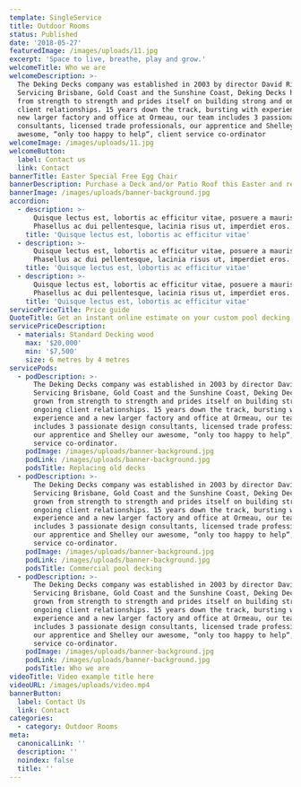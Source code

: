 ```yaml
---
template: SingleService
title: Outdoor Rooms
status: Published
date: '2018-05-27'
featuredImage: /images/uploads/11.jpg
excerpt: 'Space to live, breathe, play and grow.'
welcomeTitle: Who we are
welcomeDescription: >-
  The Deking Decks company was established in 2003 by director David Rider.
  Servicing Brisbane, Gold Coast and the Sunshine Coast, Deking Decks has grown
  from strength to strength and prides itself on building strong and ongoing
  client relationships. 15 years down the track, bursting with experience and a
  new larger factory and office at Ormeau, our team includes 3 passionate design
  consultants, licensed trade professionals, our apprentice and Shelley our
  awesome, “only too happy to help“, client service co-ordinator
welcomeImage: /images/uploads/11.jpg
welcomeButton:
  label: Contact us
  link: Contact
bannerTitle: Easter Special Free Egg Chair
bannerDescription: Purchase a Deck and/or Patio Roof this Easter and receive a Free Egg Chair.
bannerImage: /images/uploads/banner-background.jpg
accordion:
  - description: >-
      Quisque lectus est, lobortis ac efficitur vitae, posuere a mauris.
      Phasellus ac dui pellentesque, lacinia risus ut, imperdiet eros.
    title: 'Quisque lectus est, lobortis ac efficitur vitae'
  - description: >-
      Quisque lectus est, lobortis ac efficitur vitae, posuere a mauris.
      Phasellus ac dui pellentesque, lacinia risus ut, imperdiet eros.
    title: 'Quisque lectus est, lobortis ac efficitur vitae'
  - description: >-
      Quisque lectus est, lobortis ac efficitur vitae, posuere a mauris.
      Phasellus ac dui pellentesque, lacinia risus ut, imperdiet eros.
    title: 'Quisque lectus est, lobortis ac efficitur vitae'
servicePriceTitle: Price guide
QuoteTitle: Get an instant online estimate on your custom pool decking
servicePriceDescription:
  - materials: Standard Decking wood
    max: '$20,000'
    min: '$7,500'
    size: 6 metres by 4 metres
servicePods:
  - podDescription: >-
      The Deking Decks company was established in 2003 by director David Rider.
      Servicing Brisbane, Gold Coast and the Sunshine Coast, Deking Decks has
      grown from strength to strength and prides itself on building strong and
      ongoing client relationships. 15 years down the track, bursting with
      experience and a new larger factory and office at Ormeau, our team
      includes 3 passionate design consultants, licensed trade professionals,
      our apprentice and Shelley our awesome, “only too happy to help“, client
      service co-ordinator.
    podImage: /images/uploads/banner-background.jpg
    podLink: /images/uploads/banner-background.jpg
    podsTitle: Replacing old decks
  - podDescription: >-
      The Deking Decks company was established in 2003 by director David Rider.
      Servicing Brisbane, Gold Coast and the Sunshine Coast, Deking Decks has
      grown from strength to strength and prides itself on building strong and
      ongoing client relationships. 15 years down the track, bursting with
      experience and a new larger factory and office at Ormeau, our team
      includes 3 passionate design consultants, licensed trade professionals,
      our apprentice and Shelley our awesome, “only too happy to help“, client
      service co-ordinator.
    podImage: /images/uploads/banner-background.jpg
    podLink: /images/uploads/banner-background.jpg
    podsTitle: Commercial pool decking
  - podDescription: >-
      The Deking Decks company was established in 2003 by director David Rider.
      Servicing Brisbane, Gold Coast and the Sunshine Coast, Deking Decks has
      grown from strength to strength and prides itself on building strong and
      ongoing client relationships. 15 years down the track, bursting with
      experience and a new larger factory and office at Ormeau, our team
      includes 3 passionate design consultants, licensed trade professionals,
      our apprentice and Shelley our awesome, “only too happy to help“, client
      service co-ordinator.
    podImage: /images/uploads/banner-background.jpg
    podLink: /images/uploads/banner-background.jpg
    podsTitle: Who we are
videoTitle: Video example title here
videoURL: /images/uploads/video.mp4
bannerButton:
  label: Contact Us
  link: Contact
categories:
  - category: Outdoor Rooms
meta:
  canonicalLink: ''
  description: ''
  noindex: false
  title: ''
---
```

